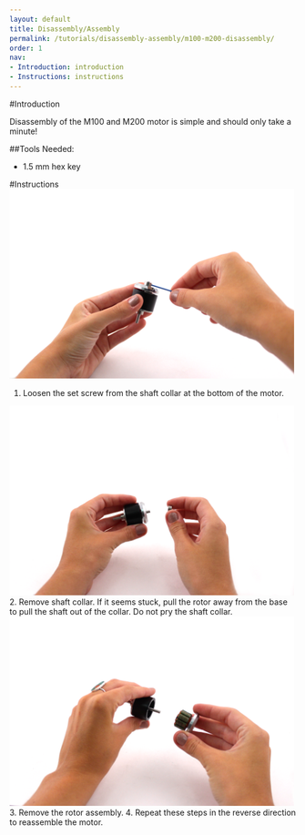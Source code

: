 ```yaml
---
layout: default
title: Disassembly/Assembly
permalink: /tutorials/disassembly-assembly/m100-m200-disassembly/
order: 1
nav:
- Introduction: introduction
- Instructions: instructions
---
```



#Introduction

Disassembly of the M100 and M200 motor is simple and should only take a minute! 

##Tools Needed:

* 1.5 mm hex key

#Instructions
<img src="/assets/images/tutorials/m100-disassembly/m100-disassem-1.png" class="img-responsive" style="max-width:500px" />
1. Loosen the set screw from the shaft collar at the bottom of the motor.   

<img src="/assets/images/tutorials/m100-disassembly/m100-disassem-2.png" class="img-responsive" style="max-width:500px" />
2. Remove shaft collar. If it seems stuck, pull the rotor away from the base to pull the shaft out of the collar. Do not pry the shaft collar.   

<img src="/assets/images/tutorials/m100-disassembly/m100-disassem-3.png" class="img-responsive" style="max-width:500px" />
3. Remove the rotor assembly.   
4. Repeat these steps in the reverse direction to reassemble the motor.